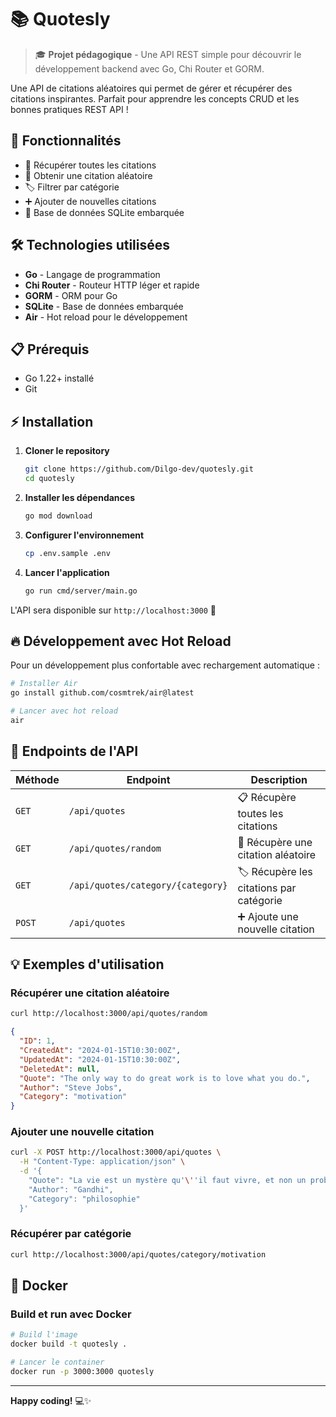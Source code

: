# 📚 Quotesly

> 🎓 **Projet pédagogique** - Une API REST simple pour découvrir le développement backend avec Go, Chi Router et GORM.

Une API de citations aléatoires qui permet de gérer et récupérer des citations inspirantes. Parfait pour apprendre les concepts CRUD et les bonnes pratiques REST API !

## 🚀 Fonctionnalités

- 📖 Récupérer toutes les citations
- 🎲 Obtenir une citation aléatoire
- 🏷️ Filtrer par catégorie
- ➕ Ajouter de nouvelles citations
- 💾 Base de données SQLite embarquée

## 🛠️ Technologies utilisées

- **Go** - Langage de programmation
- **Chi Router** - Routeur HTTP léger et rapide
- **GORM** - ORM pour Go
- **SQLite** - Base de données embarquée
- **Air** - Hot reload pour le développement

## 📋 Prérequis

- Go 1.22+ installé
- Git

## ⚡ Installation

1. **Cloner le repository**
   ```bash
   git clone https://github.com/Dilgo-dev/quotesly.git
   cd quotesly
   ```

2. **Installer les dépendances**
   ```bash
   go mod download
   ```

3. **Configurer l'environnement**
   ```bash
   cp .env.sample .env
   ```

4. **Lancer l'application**
   ```bash
   go run cmd/server/main.go
   ```

L'API sera disponible sur `http://localhost:3000` 🎉

## 🔥 Développement avec Hot Reload

Pour un développement plus confortable avec rechargement automatique :

```bash
# Installer Air
go install github.com/cosmtrek/air@latest

# Lancer avec hot reload
air
```

## 📡 Endpoints de l'API

| Méthode | Endpoint | Description |
|---------|----------|-------------|
| `GET` | `/api/quotes` | 📋 Récupère toutes les citations |
| `GET` | `/api/quotes/random` | 🎲 Récupère une citation aléatoire |
| `GET` | `/api/quotes/category/{category}` | 🏷️ Récupère les citations par catégorie |
| `POST` | `/api/quotes` | ➕ Ajoute une nouvelle citation |

## 💡 Exemples d'utilisation

### Récupérer une citation aléatoire
```bash
curl http://localhost:3000/api/quotes/random
```

```json
{
  "ID": 1,
  "CreatedAt": "2024-01-15T10:30:00Z",
  "UpdatedAt": "2024-01-15T10:30:00Z",
  "DeletedAt": null,
  "Quote": "The only way to do great work is to love what you do.",
  "Author": "Steve Jobs",
  "Category": "motivation"
}
```

### Ajouter une nouvelle citation
```bash
curl -X POST http://localhost:3000/api/quotes \
  -H "Content-Type: application/json" \
  -d '{
    "Quote": "La vie est un mystère qu'\''il faut vivre, et non un problème à résoudre.",
    "Author": "Gandhi",
    "Category": "philosophie"
  }'
```

### Récupérer par catégorie
```bash
curl http://localhost:3000/api/quotes/category/motivation
```

## 🐳 Docker

### Build et run avec Docker
```bash
# Build l'image
docker build -t quotesly .

# Lancer le container
docker run -p 3000:3000 quotesly
```

---

**Happy coding!** 💻✨